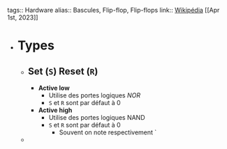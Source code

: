 tags:: Hardware
alias:: Bascules, Flip-flop, Flip-flops
link:: [Wikipédia](https://en.wikipedia.org/wiki/Flip-flop_(electronics)) 
[[Apr 1st, 2023]]

- # Types
	- ## Set (`S`) Reset (`R`)
		- **Active low**
			- Utilise des portes logiques *NOR*
			- `S` et `R` sont par défaut à 0
		- **Active high**
			- Utilise des portes logiques NAND
			- `S` et `R` sont par défaut à 0
				- Souvent on note respectivement `
	-